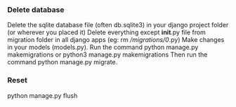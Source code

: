 ### Delete database 
Delete the sqlite database file (often db.sqlite3) in your django project folder (or wherever you placed it)
Delete everything except __init__.py file from migration folder in all django apps (eg: rm */migrations/0*.py)
Make changes in your models (models.py).
Run the command python manage.py makemigrations or python3 manage.py makemigrations
Then run the command python manage.py migrate.
### Reset 
python manage.py flush
